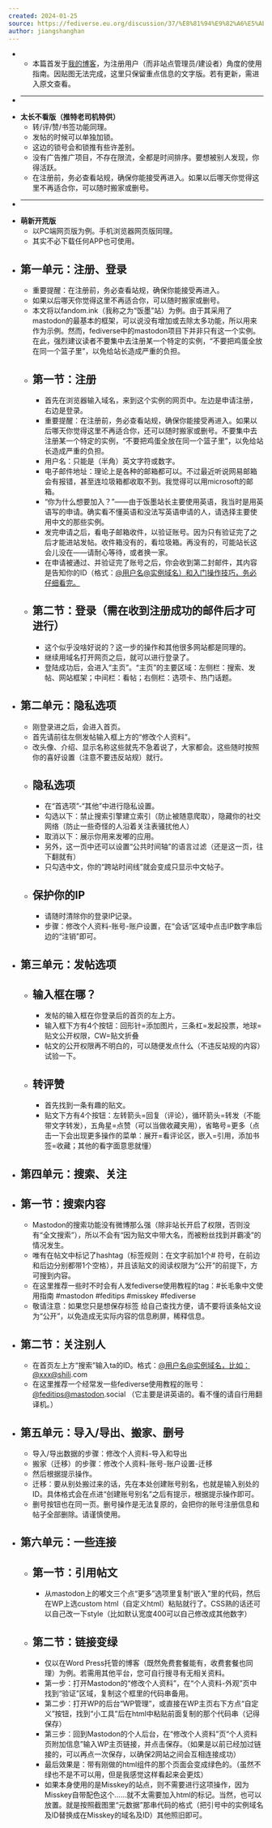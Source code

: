 ```yaml
---
created: 2024-01-25
source: https://fediverse.eu.org/discussion/37/%E8%81%94%E9%82%A6%E5%AE%87%E5%AE%99%E6%BC%AB%E6%B8%B8%E6%8C%87%E5%8D%973-%E4%BB%8Etwitter%E5%88%B0mastodon
author: jiangshanghan
---
```


- - 本篇首发于[我的博客](https://fediverse.eu.org/home/leaving?target=https%3A%2F%2Fwp.me%2FpbKqHZ-SO)，为注册用户（而非站点管理员/建设者）角度的使用指南。因贴图无法完成，这里只保留重点信息的文字版。若有更新，需进入原文查看。
- ___
- **太长不看版（推特老司机特供）**
  - 转/评/赞/书签功能同理。
  - 发帖的时候可以单独加锁。
  - 这边的锁号会和锁推有些许差别。
  - 没有广告推广项目，不存在限流，全都是时间排序。要想被别人发现，你得活跃。
  - 在注册前，务必查看站规，确保你能接受再进入。如果以后哪天你觉得这里不再适合你，可以随时搬家或删号。
- ___
- **萌新开荒版**
  - 以PC端网页版为例。手机浏览器网页版同理。
  - 其实不必下载任何APP也可使用。
- ## 第一单元：注册、登录
  - 重要提醒：在注册前，务必查看站规，确保你能接受再进入。
  - 如果以后哪天你觉得这里不再适合你，可以随时搬家或删号。
  - 本文将以fandom.ink（我称之为“饭墨”站）为例。由于其采用了mastodon的最基本的框架，可以说没有增加或去除太多功能，所以用来作为示例。然而，fediverse中的mastodon项目下并非只有这一个实例。在此，强烈建议读者不要集中去注册某一个特定的实例，“不要把鸡蛋全放在同一个篮子里”，以免给站长造成严重的负担。
  - ## 第一节：注册
    - 首先在浏览器输入域名，来到这个实例的网页中。左边是申请注册，右边是登录。
    - 重要提醒：在注册前，务必查看站规，确保你能接受再进入。如果以后哪天你觉得这里不再适合你，还可以随时搬家或删号。不要集中去注册某一个特定的实例，“不要把鸡蛋全放在同一个篮子里”，以免给站长造成严重的负担。
    - 用户名：只能是（半角）英文字符或数字。
    - 电子邮件地址：理论上是各种的邮箱都可以。不过最近听说网易邮箱会有报错，甚至连垃圾箱都收取不到。我觉得可以用microsoft的邮箱。
    - “你为什么想要加入？”——由于饭墨站长主要使用英语，我当时是用英语写的申请。确实看不懂英语和没法写英语申请的人，请选择主要使用中文的那些实例。
    - 发完申请之后，看电子邮箱收件，以验证账号。因为只有验证完了之后才能进站发帖。收件箱没有的，看垃圾箱。再没有的，可能站长这会儿没在——请耐心等待，或者换一家。
    - 在申请被通过、并验证完了账号之后，你会收到第二封邮件，其内容是告知你的ID（格式：[@用户名](https://fediverse.eu.org/profile/%E7%94%A8%E6%88%B7%E5%90%8D)[@实例域名）和入门操作技巧，务必仔细看完。](https://fediverse.eu.org/profile/%E5%AE%9E%E4%BE%8B%E5%9F%9F%E5%90%8D%EF%BC%89%E5%92%8C%E5%85%A5%E9%97%A8%E6%93%8D%E4%BD%9C%E6%8A%80%E5%B7%A7%EF%BC%8C%E5%8A%A1%E5%BF%85%E4%BB%94%E7%BB%86%E7%9C%8B%E5%AE%8C%E3%80%82)
  - ## 第二节：登录（需在收到注册成功的邮件后才可进行）
    - 这个似乎没啥好说的？这一步的操作和其他很多网站都是同理的。
    - 继续用域名打开网页之后，就可以进行登录了。
    - 登陆成功后，会进入“主页”。“主页”的主要区域：左侧栏：搜索、发帖、网站框架；中间栏：看帖；右侧栏：选项卡、热门话题。
- ## 第二单元：隐私选项
  - 刚登录进之后，会进入首页。
  - 首先请前往左侧发帖输入框上方的“修改个人资料”。
  - 改头像、介绍、显示名称这些就先不急着说了，大家都会。这些随时按照你的喜好设置（注意不要违反站规）就行。
  - ## 隐私选项
    - 在“首选项”-“其他”中进行隐私设置。
    - 勾选以下：禁止搜索引擎建立索引（防止被随意爬取），隐藏你的社交网络（防止一些奇怪的人沿着关注表骚扰他人）
    - 取消以下：展示你用来发嘟的应用。
    - 另外，这一页中还可以设置“公共时间轴”的语言过滤（还是这一页，往下翻就有）
    - 只勾选中文，你的“跨站时间线”就会变成只显示中文帖子。
  - ## 保护你的IP
    - 请随时清除你的登录IP记录。
    - 步骤：修改个人资料-账号-账户设置，在“会话”区域中点击IP数字串后边的“注销”即可。
- ## 第三单元：发帖选项
  - ## 输入框在哪？
    - 发帖的输入框在你登录后的首页的左上方。
    - 输入框下方有4个按钮：回形针=添加图片，三条杠=发起投票，地球=贴文公开权限，CW=贴文折叠
    - 帖文的公开权限再不明白的，可以随便发点什么（不违反站规的内容）试验一下。
  - ## 转评赞
    - 首先找到一条有趣的贴文。
    - 贴文下方有4个按钮：左转箭头=回复（评论），循环箭头=转发（不能带文字转发），五角星=点赞（可以当做收藏夹用），省略号=更多（点击一下会出现更多操作的菜单：展开=看评论区，嵌入=引用，添加书签=收藏；其他的看字面意思就懂）
- ## 第四单元：搜索、关注
- ## 第一节：搜索内容
  - Mastodon的搜索功能没有微博那么强（除非站长开启了权限，否则没有“全文搜索”），所以不会有“因为贴文中带大名，而被粉丝找到并霸凌”的情况发生。
  - 唯有在帖文中标记了hashtag（标签规则：在文字前加1个# 符号，在前边和后边分别都带1个空格），并且该贴文的阅读权限为“公开”的前提下，方可搜到内容。
  - 在这里推荐一些时不时会有人发fediverse使用教程的tag：#长毛象中文使用指南 #mastodon #feditips #misskey #fediverse
  - 敬请注意：如果您只是想保存标签 给自己查找方便，请不要将该条帖文设为“公开”，以免造成无实际内容的信息刷屏，稀释信息。
- ## 第二节：关注别人
  - 在首页左上方“搜索”输入ta的ID。格式：[@用户名](https://fediverse.eu.org/profile/%E7%94%A8%E6%88%B7%E5%90%8D)[@实例域名，比如：](https://fediverse.eu.org/profile/%E5%AE%9E%E4%BE%8B%E5%9F%9F%E5%90%8D%EF%BC%8C%E6%AF%94%E5%A6%82%EF%BC%9A)[@xxx@shili](https://fediverse.eu.org/profile/xxx%40shili).com
  - 在这里推荐一个经常发一些fediverse使用教程的账号：[@feditips@mastodon](https://fediverse.eu.org/profile/feditips%40mastodon).social （它主要是讲英语的。看不懂的请自行用翻译机。）
- ## 第五单元：导入/导出、搬家、删号
  - 导入/导出数据的步骤：修改个人资料-导入和导出
  - 搬家（迁移）的步骤：修改个人资料-账号-账户设置-迁移
  - 然后根据提示操作。
  - 迁移：要从别处搬过来的话，先在本处创建账号别名，也就是输入别处的ID。具体格式会在点进“创建账号别名”之后有提示，根据提示操作即可。
  - 删号按钮也在同一页。删号操作是无法复原的，会把你的账号注册信息和帖子全部删除。请谨慎使用。
- ## 第六单元：一些连接
  - ## 第一节：引用帖文
    - 从mastodon上的嘟文三个点“更多”选项里复制“嵌入”里的代码，然后在WP上选custom html（自定义html）粘贴就行了。CSS熟的话还可以自己改一下style（比如默认宽度400可以自己修改成其他数字）
  - ## 第二节：链接变绿
    - 仅以在Word Press托管的博客（既然免费套餐能有，收费套餐也同理）为例。若需用其他平台，您可自行搜寻有无相关资料。
    - 第一步：打开Mastodon的“修改个人资料”，在“个人资料-外观”页中找到“验证”区域，复制这个框里的代码串备用。
    - 第二步：打开WP的后台“WP管理”，或直接在WP主页右下方点“自定义”按钮，找到“小工具”后在html中粘贴前面复制的那个代码串（记得保存）
    - 第三步：回到Mastodon的个人后台，在“修改个人资料”页“个人资料页附加信息”输入WP主页链接，并点击保存。（如果是以前已经加过链接的，可以再点一次保存，以确保2网站之间会互相连接成功）
    - 最后效果是：带有刚做的html组件的那个页面会变成绿色的。（虽然不绿也不是不可以用，但是我感觉这样看起来会更炫）
    - 如果本身使用的是Misskey的站点，则不需要进行这项操作，因为Misskey自带配色这个……就不太需要加入html的标记。当然，也可以放置。就是按照截图里“元数据”那串代码的格式（把引号中的实例域名及ID替换成在Misskey的域名及ID）其他照旧即可。